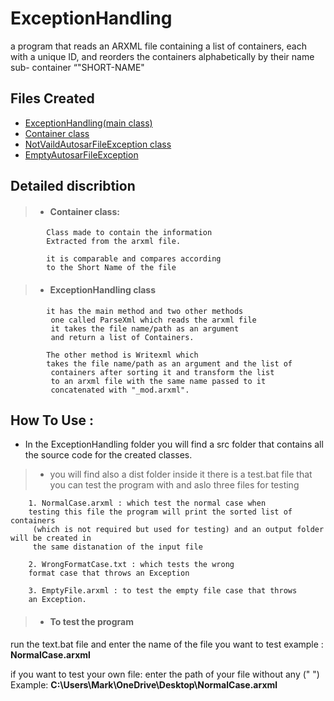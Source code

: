 
# ExceptionHandling

a program that reads an ARXML file containing a list of containers, each with a unique ID, and reorders the containers alphabetically by their name sub- container “"SHORT-NAME"



## Files Created

 - [ExceptionHandling(main class)](https://github.com/markramy23/ExceptionHandling/blob/e0d5036c4c4c8f90642761f93e8c9e071f669099/ExceptionHandling/src/exceptionhandling/ExceptionHandling.java)
 - [Container class](https://github.com/markramy23/ExceptionHandling/blob/e0d5036c4c4c8f90642761f93e8c9e071f669099/ExceptionHandling/src/exceptionhandling/Container.java)
 - [NotVaildAutosarFileException class](https://github.com/markramy23/ExceptionHandling/blob/e0d5036c4c4c8f90642761f93e8c9e071f669099/ExceptionHandling/src/exceptionhandling/NotVaildAutosarFileException.java)
 - [EmptyAutosarFileException](https://github.com/markramy23/ExceptionHandling/blob/e0d5036c4c4c8f90642761f93e8c9e071f669099/ExceptionHandling/src/exceptionhandling/EmptyAutosarFileException.java)
    


## Detailed discribtion


> -  #### Container class:
            Class made to contain the information 
            Extracted from the arxml file.

            it is comparable and compares according 
            to the Short Name of the file 
> - #### ExceptionHandling class 
            it has the main method and two other methods
             one called ParseXml which reads the arxml file
             it takes the file name/path as an argument
             and return a list of Containers.
            
            The other method is Writexml which 
            takes the file name/path as an argument and the list of
             containers after sorting it and transform the list 
             to an arxml file with the same name passed to it 
             concatenated with "_mod.arxml".
             
## How To Use :
- In the ExceptionHandling folder you will find a src folder that contains all the source code for the created classes.

 > - you will find also a dist folder inside it there is a test.bat file that you can test the program with and aslo three files for testing 

        1. NormalCase.arxml : which test the normal case when 
        testing this file the program will print the sorted list of containers
         (which is not required but used for testing) and an output folder will be created in
         the same distanation of the input file

        2. WrongFormatCase.txt : which tests the wrong 
        format case that throws an Exception

        3. EmptyFile.arxml : to test the empty file case that throws 
        an Exception.
 >

> - #### To test the program

 run the text.bat file and enter the name of the file you want to test example : **NormalCase.arxml** 

 if you want to test your own file: enter the path of your file without any (" ") Example: **C:\Users\Mark\OneDrive\Desktop\NormalCase.arxml**




